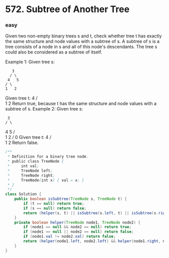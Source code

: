 # 572. Subtree of Another Tree
### easy

Given two non-empty binary trees s and t, check whether tree t has exactly the same structure and node values with a subtree of s. A subtree of s is a tree consists of a node in s and all of this node's descendants. The tree s could also be considered as a subtree of itself.

Example 1:
Given tree s:

       3
      / \
     4   5
    / \
    1   2
Given tree t:
   4 
  / \
 1   2
Return true, because t has the same structure and node values with a subtree of s.
Example 2:
Given tree s:

     3
    / \
   4   5
  / \
 1   2
    /
   0
Given tree t:
   4
  / \
 1   2
Return false.
```java
/**
 * Definition for a binary tree node.
 * public class TreeNode {
 *     int val;
 *     TreeNode left;
 *     TreeNode right;
 *     TreeNode(int x) { val = x; }
 * }
 */
class Solution {
    public boolean isSubtree(TreeNode s, TreeNode t) {
        if (t == null) return true;
        if (s == null) return false;
        return (helper(s, t) || isSubtree(s.left, t) || isSubtree(s.right, t));
    }
    private boolean helper(TreeNode node1, TreeNode node2) {
        if (node1 == null && node2 == null) return true;
        if (node1 == null || node2 == null) return false;
        if (node1.val != node2.val) return false;
        return (helper(node1.left, node2.left) && helper(node1.right, node2.right));
    }
}
